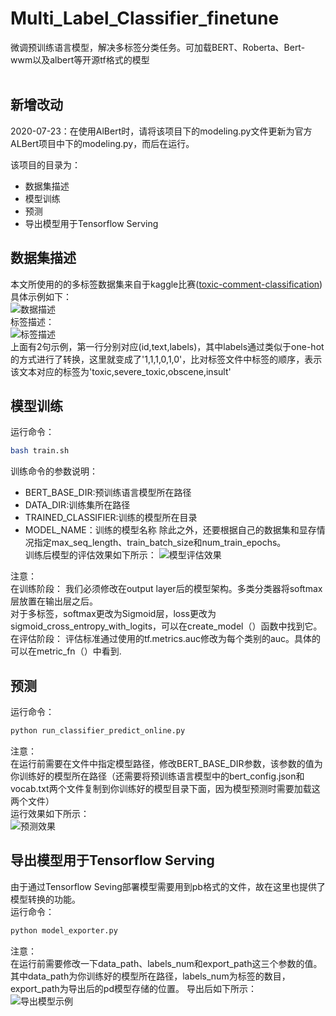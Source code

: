 # Multi_Label_Classifier_finetune
微调预训练语言模型，解决多标签分类任务。可加载BERT、Roberta、Bert-wwm以及albert等开源tf格式的模型<br>
<br>

## 新增改动
2020-07-23：在使用AlBert时，请将该项目下的modeling.py文件更新为官方ALBert项目中下的modeling.py，而后在运行。

该项目的目录为：
* 数据集描述
* 模型训练
* 预测
* 导出模型用于Tensorflow Serving

## 数据集描述
本文所使用的的多标签数据集来自于kaggle比赛([toxic-comment-classification](https://www.kaggle.com/c/jigsaw-toxic-comment-classification-challenge))<br>
具体示例如下：<br>
![数据描述](https://github.com/Vincent131499/Multi_Label_Classifier_finetune/raw/master/imgs/data_show.jpg)
<br>
标签描述：<br>
![标签描述](https://github.com/Vincent131499/Multi_Label_Classifier_finetune/raw/master/imgs/labels_show.jpg)
<br>
上面有2句示例，第一行分别对应(id,text,labels)，其中labels通过类似于one-hot的方式进行了转换，这里就变成了'1,1,1,0,1,0'，比对标签文件中标签的顺序，表示该文本对应的标签为'toxic,severe_toxic,obscene,insult'<br>

## 模型训练
运行命令：
```Bash
bash train.sh
```
训练命令的参数说明：<br>
* BERT_BASE_DIR:预训练语言模型所在路径
* DATA_DIR:训练集所在路径
* TRAINED_CLASSIFIER:训练的模型所在目录
* MODEL_NAME：训练的模型名称
除此之外，还要根据自己的数据集和显存情况指定max_seq_length、train_batch_size和num_train_epochs。<br>
训练后模型的评估效果如下所示：
![模型评估效果](https://github.com/Vincent131499/Multi_Label_Classifier_finetune/raw/master/imgs/model_perform.jpg)

注意：<br>
在训练阶段：
我们必须修改在output layer后的模型架构。多类分类器将softmax层放置在输出层之后。<br>
对于多标签，softmax更改为Sigmoid层，loss更改为sigmoid_cross_entropy_with_logits，可以在create_model（）函数中找到它。<br>
在评估阶段：
评估标准通过使用的tf.metrics.auc修改为每个类别的auc。具体的可以在metric_fn（）中看到.<br>

## 预测
运行命令：
```Bash
python run_classifier_predict_online.py
```
注意：<br>
在运行前需要在文件中指定模型路径，修改BERT_BASE_DIR参数，该参数的值为你训练好的模型所在路径（还需要将预训练语言模型中的bert_config.json和vocab.txt两个文件复制到你训练好的模型目录下面，因为模型预测时需要加载这两个文件）<br>
运行效果如下所示：<br>
![预测效果](https://github.com/Vincent131499/Multi_Label_Classifier_finetune/raw/master/imgs/predict_show.jpg)

## 导出模型用于Tensorflow Serving
由于通过Tensorflow Seving部署模型需要用到pb格式的文件，故在这里也提供了模型转换的功能。<br>
运行命令：
```Bash
python model_exporter.py
```
注意：<br>
在运行前需要修改一下data_path、labels_num和export_path这三个参数的值。其中data_path为你训练好的模型所在路径，labels_num为标签的数目，export_path为导出后的pd模型存储的位置。
导出后如下所示：<br>
![导出模型示例](https://github.com/Vincent131499/Multi_Label_Classifier_finetune/raw/master/imgs/exported_show.jpg)
